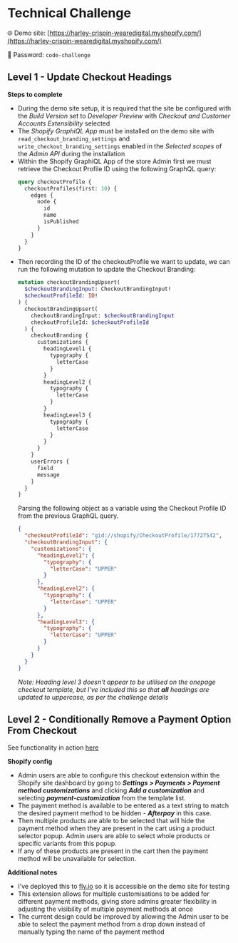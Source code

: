# Technical Challenge

🌐 Demo site: [https://harley-crispin-wearedigital.myshopify.com/](https://harley-crispin-wearedigital.myshopify.com/)

🔐 Password: `code-challenge`

## Level 1 - Update Checkout Headings

**Steps to complete**

- During the demo site setup, it is required that the site be configured with the _Build Version_ set to _Developer Preview_ with _Checkout and Customer Accounts Extensibility_ selected
- The _Shopify GraphiQL App_ must be installed on the demo site with `read_checkout_branding_settings` and `write_checkout_branding_settings` enabled in the _Selected scopes_ of the _Admin API_ during the installation
- Within the Shopify GraphiQL App of the store Admin first we must retrieve the Checkout Profile ID using the following GraphQL query:
  ```graphql
  query checkoutProfile {
    checkoutProfiles(first: 10) {
      edges {
        node {
          id
          name
          isPublished
        }
      }
    }
  }
  ```
- Then recording the ID of the checkoutProfile we want to update, we can run the following mutation to update the Checkout Branding:
  ```graphql
  mutation checkoutBrandingUpsert(
    $checkoutBrandingInput: CheckoutBrandingInput!
    $checkoutProfileId: ID!
  ) {
    checkoutBrandingUpsert(
      checkoutBrandingInput: $checkoutBrandingInput
      checkoutProfileId: $checkoutProfileId
    ) {
      checkoutBranding {
        customizations {
          headingLevel1 {
            typography {
              letterCase
            }
          }
          headingLevel2 {
            typography {
              letterCase
            }
          }
          headingLevel3 {
            typography {
              letterCase
            }
          }
        }
      }
      userErrors {
        field
        message
      }
    }
  }
  ```
  Parsing the following object as a variable using the Checkout Profile ID from the previous GraphQL query.
  ```json
  {
    "checkoutProfileId": "gid://shopify/CheckoutProfile/17727542",
    "checkoutBrandingInput": {
      "customizations": {
        "headingLevel1": {
          "typography": {
            "letterCase": "UPPER"
          }
        },
        "headingLevel2": {
          "typography": {
            "letterCase": "UPPER"
          }
        },
        "headingLevel3": {
          "typography": {
            "letterCase": "UPPER"
          }
        }
      }
    }
  }
  ```
  _Note: Heading level 3 doesn't appear to be utilised on the onepage checkout template, but I've included this so that **all** headings are updated to uppercase, as per the challenge details_

## Level 2 - Conditionally Remove a Payment Option From Checkout

See functionality in action [here](https://www.loom.com/share/2e7ef9eefae94d1293fd97343da0b2ed?sid=a7eb4359-73ae-4bca-b523-6dc8a3ac9e9e)

**Shopify config**

- Admin users are able to configure this checkout extension within the Shopify site dashboard by going to **_Settings > Payments > Payment method customizations_** and clicking **_Add a customization_** and selecting **_payment-customization_** from the template list.
- The payment method is available to be entered as a text string to match the desired payment method to be hidden - **_Afterpay_** in this case.
- Then multiple products are able to be selected that will hide the payment method when they are present in the cart using a product selector popup. Admin users are able to select whole products or specific variants from this popup.
- If any of these products are present in the cart then the payment method will be unavailable for selection.

**Additional notes**

- I’ve deployed this to [fly.io](http://fly.io) so it is accessible on the demo site for testing
- This extension allows for multiple customisations to be added for different payment methods, giving store admins greater flexibility in adjusting the visibility of multiple payment methods at once
- The current design could be improved by allowing the Admin user to be able to select the payment method from a drop down instead of manually typing the name of the payment method
